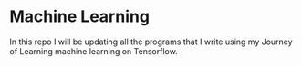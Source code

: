 # Machine Learning

In this repo I will be updating all the programs that I write using my Journey of Learning machine learning on Tensorflow.
